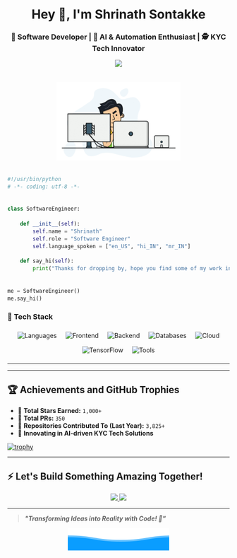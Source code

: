 <h1 align="center">Hey 👋, I'm Shrinath Sontakke</h1>
<h3 align="center">🚀 Software Developer | 🧠 AI & Automation Enthusiast | 🕵️ KYC Tech Innovator</h3>

<p align="center">
  <img src="https://readme-typing-svg.herokuapp.com?font=Fira+Code&weight=600&size=24&pause=1000&color=F70C0C&center=true&vCenter=true&width=750&lines=Welcome+to+my+GitHub+Profile!;Building+Scalable+AI-Driven+Applications;Innovation+%7C+Automation+%7C+Data-Driven+Development" />
</p>

<p align="center">
<br><img src="https://github.com/ShrinathSontakke/ShrinathSontakke/blob/main/hadder.gif" width="280px"><br><br>
</p

---

```python
#!/usr/bin/python
# -*- coding: utf-8 -*-


class SoftwareEngineer:

    def __init__(self):
        self.name = "Shrinath"
        self.role = "Software Engineer"
        self.language_spoken = ["en_US", "hi_IN", "mr_IN"]

    def say_hi(self):
        print("Thanks for dropping by, hope you find some of my work interesting.")


me = SoftwareEngineer()
me.say_hi()
```

### 🚀 **Tech Stack**

<p align="center">
  <!-- Languages -->
  <img src="https://skillicons.dev/icons?i=python,java,js,cpp,r" alt="Languages" style="margin: 8px;">

  <!-- Frontend -->
  <img src="https://skillicons.dev/icons?i=react,angular" alt="Frontend" style="margin: 8px;">

  <!-- Backend -->
  <img src="https://skillicons.dev/icons?i=nodejs,fastapi" alt="Backend" style="margin: 8px;">

  <!-- Databases -->
  <img src="https://skillicons.dev/icons?i=mongodb,mysql,postgres" alt="Databases" style="margin: 8px;">

  <!-- Cloud -->
  <img src="https://skillicons.dev/icons?i=aws,gcp,azure" alt="Cloud" style="margin: 8px;">

  <!-- Machine Learning -->
  <img src="https://skillicons.dev/icons?i=tensorflow" alt="TensorFlow" style="margin: 8px;">

  <!-- Tools -->
  <img src="https://skillicons.dev/icons?i=git,docker,postman,vscode" alt="Tools" style="margin: 8px;">
</p>

---

---

## 🏆 **Achievements and GitHub Trophies**
- 🏅 **Total Stars Earned:** `1,000+`
- 🔄 **Total PRs:** `350`
- 📌 **Repositories Contributed To (Last Year):** `3,825+`
- 🚀 **Innovating in AI-driven KYC Tech Solutions**

[![trophy](https://github-profile-trophy.vercel.app/?username=zhenye-na&theme=nord&column=7)](https://github.com/ryo-ma/github-profile-trophy)


---

## ⚡ **Let's Build Something Amazing Together!**
<p align="center">
  <a href="https://linkedin.com/in/shrinath-sontakke">
    <img src="https://img.shields.io/badge/LinkedIn-%230077B5.svg?style=for-the-badge&logo=linkedin&logoColor=white">
  </a>
  <a href="mailto:shrisontakke88@gmail.com">
    <img src="https://img.shields.io/badge/Email-%23D14836.svg?style=for-the-badge&logo=gmail&logoColor=white">
  </a>
</p>

---
> **_"Transforming Ideas into Reality with Code! 🚀"_** 
<p align="center">
        <img src="https://raw.githubusercontent.com/ShrinathSontakke/ShrinathSontakke/main/wave.svg" alt="Github Stats" />
</p>

 
